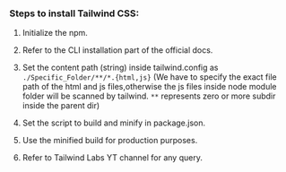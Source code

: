 ### Steps to install Tailwind CSS:

1. Initialize the npm.

1. Refer to the CLI installation part of the official docs.

1. Set the content path (string) inside tailwind.config as `./Specific_Folder/**/*.{html,js}`     (We have to specify the exact file path of the html and js files,otherwise the js files inside node module folder will be scanned by tailwind. `**` represents zero or more subdir inside the parent dir)

1. Set the script to build and minify in package.json. 

1. Use the minified build for production purposes.

1. Refer to Tailwind Labs YT channel for any query.


